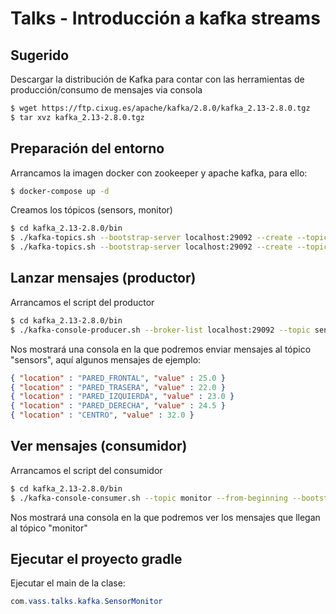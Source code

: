 # Talks - Introducción a kafka streams

## Sugerido

Descargar la distribución de Kafka para contar con las herramientas de producción/consumo de mensajes via consola
```sh
$ wget https://ftp.cixug.es/apache/kafka/2.8.0/kafka_2.13-2.8.0.tgz
$ tar xvz kafka_2.13-2.8.0.tgz
```

## Preparación del entorno

Arrancamos la imagen docker con zookeeper y apache kafka, para ello:

```sh
$ docker-compose up -d
```

Creamos los tópicos (sensors, monitor)

```sh
$ cd kafka_2.13-2.8.0/bin
$ ./kafka-topics.sh --bootstrap-server localhost:29092 --create --topic sensors --partitions 1 --replication-factor 1
$ ./kafka-topics.sh --bootstrap-server localhost:29092 --create --topic monitor --partitions 1 --replication-factor 1
```

## Lanzar mensajes (productor)

Arrancamos el script del productor

```sh
$ cd kafka_2.13-2.8.0/bin
$ ./kafka-console-producer.sh --broker-list localhost:29092 --topic sensors
```
Nos mostrará una consola en la que podremos enviar mensajes al tópico "sensors", aquí algunos mensajes de ejemplo:

```json
{ "location" : "PARED_FRONTAL", "value" : 25.0 }
{ "location" : "PARED_TRASERA", "value" : 22.0 }
{ "location" : "PARED_IZQUIERDA", "value" : 23.0 }
{ "location" : "PARED_DERECHA", "value" : 24.5 }
{ "location" : "CENTRO", "value" : 32.0 }
```

## Ver mensajes (consumidor)

Arrancamos el script del consumidor

```sh
$ cd kafka_2.13-2.8.0/bin
$ ./kafka-console-consumer.sh --topic monitor --from-beginning --bootstrap-server localhost:9092 --property print.key=true --property value.deserializer=org.apache.kafka.common.serialization.DoubleDeserializer
```
Nos mostrará una consola en la que podremos ver los mensajes que llegan al tópico "monitor"

## Ejecutar el proyecto gradle

Ejecutar el main de la clase:
```java
com.vass.talks.kafka.SensorMonitor
```